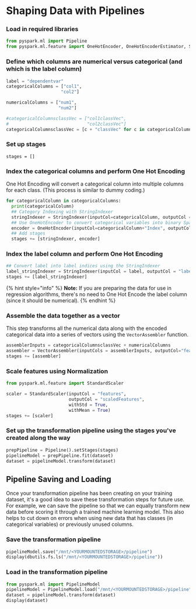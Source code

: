 # Shaping Data with Pipelines

### Load in required libraries

```python
from pyspark.ml import Pipeline
from pyspark.ml.feature import OneHotEncoder, OneHotEncoderEstimator, StringIndexer, VectorAssembler
```

### Define which columns are numerical versus categorical \(and which is the label column\)

```python
label = "dependentvar"
categoricalColumns = ["col1",
                     "col2"]

numericalColumns = ["num1",
                    "num2"]

#categoricalColumnsclassVec = ["col1classVec",
#                              "col2classVec"]
categoricalColumnsclassVec = [c + "classVec" for c in categoricalColumns]
```

### Set up stages

```text
stages = []
```

### Index the categorical columns and perform One Hot Encoding

One Hot Encoding will convert a categorical column into multiple columns for each class. \(This process is similar to dummy coding.\)

```python
for categoricalColumn in categoricalColumns:
  print(categoricalColumn)
  ## Category Indexing with StringIndexer
  stringIndexer = StringIndexer(inputCol=categoricalColumn, outputCol = categoricalColumn+"Index").setHandleInvalid("skip")
  ## Use OneHotEncoder to convert categorical variables into binary SparseVectors
  encoder = OneHotEncoder(inputCol=categoricalColumn+"Index", outputCol=categoricalColumn+"classVec")
  ## Add stages
  stages += [stringIndexer, encoder]
```

### Index the label column and perform One Hot Encoding

```python
## Convert label into label indices using the StringIndexer
label_stringIndexer = StringIndexer(inputCol = label, outputCol = "label").setHandleInvalid("skip")
stages += [label_stringIndexer]
```

{% hint style="info" %}
 **Note:** If you are preparing the data for use in regression algorithms, there's no need to One Hot Encode the label column \(since it should be numerical\).
{% endhint %}

### Assemble the data together as a vector

This step transforms all the numerical data along with the encoded categorical data into a series of vectors using the `VectorAssembler` function.

```python
assemblerInputs = categoricalColumnsclassVec + numericalColumns
assembler = VectorAssembler(inputCols = assemblerInputs, outputCol="features")
stages += [assembler]
```

### Scale features using Normalization

```python
from pyspark.ml.feature import StandardScaler

scaler = StandardScaler(inputCol = "features",
                        outputCol = "scaledFeatures",
                        withStd = True,
                        withMean = True)
stages += [scaler]
```

### Set up the transformation pipeline using the stages you've created along the way

```python
prepPipeline = Pipeline().setStages(stages)
pipelineModel = prepPipeline.fit(dataset)
dataset = pipelineModel.transform(dataset)
```

## Pipeline Saving and Loading

Once your transformation pipeline has been creating on your training dataset, it's a good idea to save these transformation steps for future use. For example, we can save the pipeline so that we can equally transform new data before scoring it through a trained machine learning model. This also helps to cut down on errors when using new data that has classes \(in categorical variables\) or previously unused columns.

### Save the transformation pipeline

```python
pipelineModel.save("/mnt/<YOURMOUNTEDSTORAGE>/pipeline")
display(dbutils.fs.ls("/mnt/<YOURMOUNTEDSTORAGE>/pipeline"))
```

### Load in the transformation pipeline

```python
from pyspark.ml import PipelineModel
pipelineModel = PipelineModel.load("/mnt/<YOURMOUNTEDSTORAGE>/pipeline")
dataset = pipelineModel.transform(dataset)
display(dataset)
```

